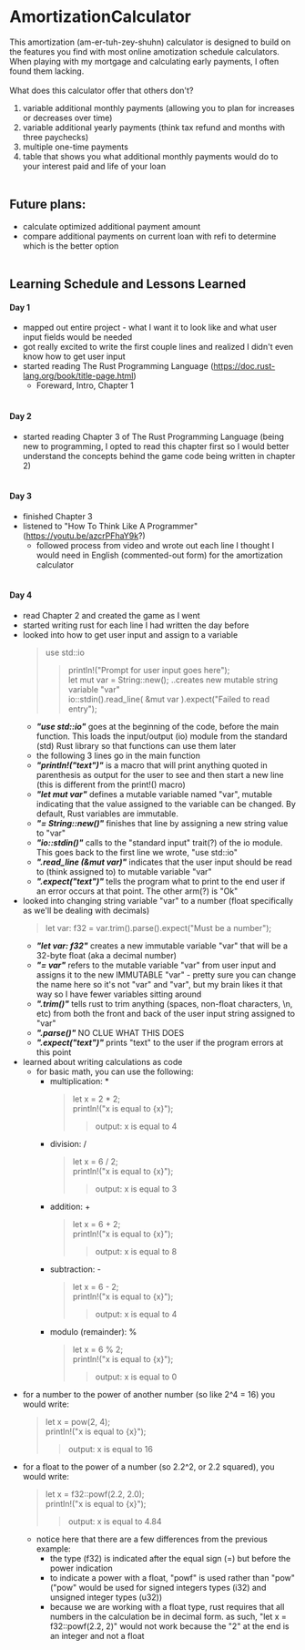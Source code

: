 # AmortizationCalculator
This amortization (am-er-tuh-zey-shuhn) calculator is designed to build on the features you find with most
online amotization schedule calculators. When playing with my mortgage and calculating early payments, I 
often found them lacking. 
<br><br>
What does this calculator offer that others don't?
  1. variable additional monthly payments (allowing you to plan for increases or decreases over time)
  2. variable additional yearly payments (think tax refund and months with three paychecks)
  3. multiple one-time payments
  4. table that shows you what additional monthly payments would do to your interest paid and life of your loan
<br><br>

## Future plans:
  - calculate optimized additional payment amount
  - compare additional payments on current loan with refi to determine which is the better option
<br><br>
## Learning Schedule and Lessons Learned

#### Day 1
- mapped out entire project - what I want it to look like and what user input fields would be needed
- got really excited to write the first couple lines and realized I didn't even know how to get user input
- started reading The Rust Programming Language (https://doc.rust-lang.org/book/title-page.html)
  - Foreward, Intro, Chapter 1
<br><br>

#### Day 2 <br>
- started reading Chapter 3 of The Rust Programming Language (being new to programming, I opted to read this chapter first so I would better understand the concepts behind the game code being written in chapter 2)
<br><br>

#### Day 3
- finished Chapter 3
- listened to "How To Think Like A Programmer" (https://youtu.be/azcrPFhaY9k?)
  - followed process from video and wrote out each line I thought I would need in English (commented-out form) for the amortization calculator
<br><br>

#### Day 4  
- read Chapter 2 and created the game as I went
- started writing rust for each line I had written the day before
- looked into how to get user input and assign to a variable<br>
    > use std::io<br>
    >> println!("Prompt for user input goes here");<br>
    >> let mut var = String::new(); ..creates new mutable string variable "var"<br>
    >> io::stdin().read_line( &mut var ).expect("Failed to read entry");<br>
  - **_"use std::io"_** goes at the beginning of the code, before the main function. This loads the input/output (io) module from the standard (std) Rust library so that functions can use them later
  - the following 3 lines go in the main function
  - **_"println!("text")"_** is a macro that will print anything quoted in parenthesis as output for the user to see and then start a new line (this is different from the print!() macro)
  - **_"let mut var"_** defines a mutable variable named "var", mutable indicating that the value assigned to the variable can be changed. By default, Rust variables are immutable.
  - **_"= String::new()"_** finishes that line by assigning a new string value to "var"
  - **_"io::stdin()"_** calls to the "standard input" trait(?) of the io module. This goes back to the first line we wrote, "use std::io"
  - **_".read_line (&mut var)"_** indicates that the user input should be read to (think assigned to) to mutable variable "var"
  - **_".expect("text")"_** tells the program what to print to the end user if an error occurs at that point. The other arm(?) is "Ok"
- looked into changing string variable "var" to a number (float specifically as we'll be dealing with decimals)
    > let var: f32 = var.trim().parse().expect("Must be a number");
  - **_"let var: f32"_** creates a new immutable variable "var" that will be a 32-byte float (aka a decimal number)
  - **_"= var"_** refers to the mutable variable "var" from user input and assigns it to the new IMMUTABLE "var" - pretty sure you can change the name here so it's not "var" and "var", but my brain likes it that way so I have fewer variables sitting around
  - **_".trim()"_** tells rust to trim anything (spaces, non-float characters, \n, etc) from both the front and back of the user input string assigned to "var"
  - **_".parse()"_** NO CLUE WHAT THIS DOES
  - **_".expect("text")"_** prints "text" to the user if the program errors at this point
- learned about writing calculations as code
  - for basic math, you can use the following:
    - multiplication: *
      > let x = 2 * 2;  <br>
      > println!("x is equal to {x}");  <br>
      >> output: x is equal to 4  <br>
    - division: /
      > let x = 6 / 2;  <br>
      > println!("x is equal to {x}");  <br>
      >> output: x is equal to 3  <br>
    - addition: +
      > let x = 6 + 2;  <br>
      > println!("x is equal to {x}");  <br>
      >> output: x is equal to 8  <br>
    - subtraction: -
      > let x = 6 - 2;  <br>
      > println!("x is equal to {x}");  <br>
      >> output: x is equal to 4  <br>
    - modulo (remainder): %
      > let x = 6 % 2;  <br>
      > println!("x is equal to {x}");  <br>
      >> output: x is equal to 0  <br>
 - for a number to the power of another number (so like 2^4 = 16) you would write:
   > let x = pow(2, 4);  <br>
   > println!("x is equal to {x}");  <br>
   >> output: x is equal to 16  <br>
 - for a float to the power of a number (so 2.2^2, or 2.2 squared), you would write:
   > let x = f32::powf(2.2, 2.0);  <br>
   > println!("x is equal to {x}");  <br>
   >> output: x is equal to 4.84  <br>
     - notice here that there are a few differences from the previous example:
       - the type (f32) is indicated after the equal sign (=) but before the power indication
       - to indicate a power with a float, "powf" is used rather than "pow" ("pow" would be used for signed integers types (i32) and unsigned integer types (u32))
       - because we are working with a float type, rust requires that all numbers in the calculation be in decimal form. as such, "let x = f32::powf(2.2, 2)" would not work because the "2" at the end is an integer and not a float
